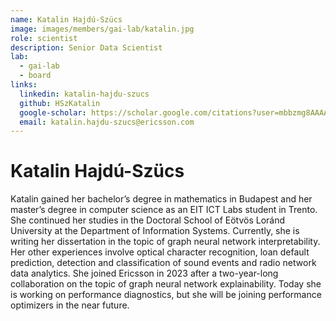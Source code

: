 ```yaml
---
name: Katalin Hajdú-Szücs
image: images/members/gai-lab/katalin.jpg
role: scientist
description: Senior Data Scientist
lab: 
  - gai-lab
  - board
links:
  linkedin: katalin-hajdu-szucs
  github: HSzKatalin
  google-scholar: https://scholar.google.com/citations?user=mbbzmg8AAAAJ&hl=en
  email: katalin.hajdu-szucs@ericsson.com
---
```


# Katalin Hajdú-Szücs

Katalin gained her bachelor’s degree in mathematics in Budapest and her master’s degree in computer science as an EIT ICT Labs student in Trento.
She continued her studies in the Doctoral School of Eötvös Loránd University at the Department of Information Systems. Currently, she is writing her dissertation in the topic of graph neural network interpretability. Her other experiences involve optical character recognition, loan default prediction, detection and classification of sound events and radio network data analytics.
She joined Ericsson in 2023 after a two-year-long collaboration on the topic of graph neural network explainability. Today she is working on performance diagnostics, but she will be joining performance optimizers in the near future.
